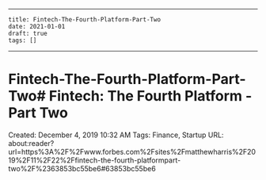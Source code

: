 
---
    title: Fintech-The-Fourth-Platform-Part-Two
    date: 2021-01-01    
    draft: true
    tags: []
---
# Fintech-The-Fourth-Platform-Part-Two# Fintech: The Fourth Platform - Part Two
Created: December 4, 2019 10:32 AM
Tags: Finance, Startup
URL: about:reader?url=https%3A%2F%2Fwww.forbes.com%2Fsites%2Fmatthewharris%2F2019%2F11%2F22%2Ffintech-the-fourth-platformpart-two%2F%2363853bc55be6#63853bc55be6

